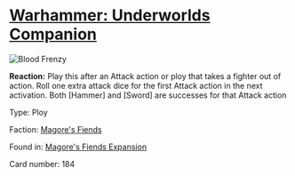 # [Warhammer: Underworlds Companion](https://guidokessels.github.io/wh-underworlds)

  

![Blood Frenzy](https://warhammerunderworlds.com/wp-content/uploads/sites/6/2018/03/184_ENG.png)

<b>Reaction:</b> Play this after an Attack action or ploy that takes a fighter out of action. Roll one extra attack dice for the first Attack action in the next activation. Both [Hammer] and [Sword] are successes for that Attack action

Type: Ploy

Faction: [Magore's Fiends](https://guidokessels.github.io/wh-underworlds/factions/magores-fiends)

Found in: [Magore's Fiends Expansion](https://guidokessels.github.io/wh-underworlds/locations/magores-fiends-expansion)

Card number: 184
